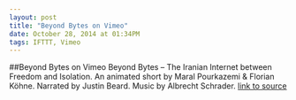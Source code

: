 ```yaml
---
layout: post
title: "Beyond Bytes on Vimeo"
date: October 28, 2014 at 01:34PM
tags: IFTTT, Vimeo
---
```

##Beyond Bytes on Vimeo
Beyond Bytes – The Iranian Internet between Freedom and Isolation. An animated short by Maral Pourkazemi & Florian Köhne. Narrated by Justin Beard. Music by Albrecht Schrader.
[link to source](http://ift.tt/1tEhymq) 
